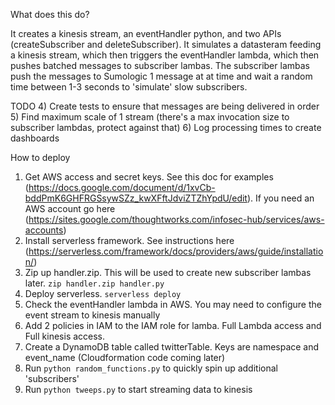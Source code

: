 What does this do?

It creates a kinesis stream, an eventHandler python, and two APIs (createSubscriber and deleteSubscriber). It simulates a datasteram feeding a kinesis stream, which then triggers the eventHandler lambda, which then pushes batched messages to subscriber lambas.  The subscriber lambas push the messages to Sumologic 1 message at at time and wait a random time between 1-3 seconds to 'simulate' slow subscribers.

TODO
4) Create tests to ensure that messages are being delivered in order
5) Find maximum scale of 1 stream (there's a max invocation size to subscriber lambdas, protect against that)
6) Log processing times to create dashboards

How to deploy

1) Get AWS access and secret keys. See this doc for examples (https://docs.google.com/document/d/1xvCb-bddPmK6GHFRGSsywSZz_kwXFftJdviZTZhYpdU/edit). If you need an AWS account go here (https://sites.google.com/thoughtworks.com/infosec-hub/services/aws-accounts)
2) Install serverless framework.  See instructions here (https://serverless.com/framework/docs/providers/aws/guide/installation/)
3) Zip up handler.zip.  This will be used to create new subscriber lambas later. `zip handler.zip handler.py`
4) Deploy serverless.  `serverless deploy`
5) Check the eventHandler lambda in AWS. You may need to configure the event stream to kinesis manually
6) Add 2 policies in IAM to the IAM role for lamba.  Full Lambda access and Full kinesis access.
7) Create a DynamoDB table called twitterTable.  Keys are namespace and event_name (Cloudformation code coming later)
8) Run `python random_functions.py` to quickly spin up additional 'subscribers'
9) Run `python tweeps.py` to start streaming data to kinesis


